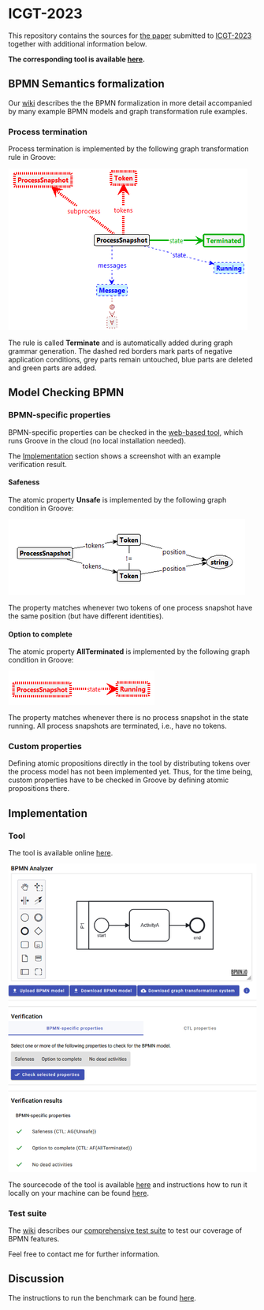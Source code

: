 # ICGT-2023

This repository contains the sources for [the paper](./paper.pdf) submitted
to [ICGT-2023](https://conf.researchr.org/home/icgt-2023) together with additional information
below.

**The corresponding tool is available [here](https://bpmnanalyzer.whitefield-c9fed487.northeurope.azurecontainerapps.io).**

## BPMN Semantics formalization

Our [wiki](https://github.com/timKraeuter/Rewrite_Rule_Generation/wiki) describes the the BPMN formalization in more detail accompanied by many example BPMN models and graph transformation rule examples.

### Process termination

Process termination is implemented by the following graph transformation rule in Groove:

![Atomic property AllTerminated implemented in Groove.](./artifacts/Terminate.png)

The rule is called **Terminate** and is automatically added during graph grammar generation.
The dashed red borders mark parts of negative application conditions, grey parts remain untouched,
blue parts are
deleted and green parts are added.

## Model Checking BPMN

### BPMN-specific properties

BPMN-specific properties can be checked in the [web-based tool](https://bpmnanalyzer.whitefield-c9fed487.northeurope.azurecontainerapps.io), which runs Groove in the cloud (no local installation needed).

The [Implementation](https://github.com/timKraeuter/ICGT-2023#implementation) section shows a screenshot with an example verification result.

#### Safeness

The atomic property **Unsafe** is implemented by the following graph condition in Groove:

![Atomic property Unsafe implemented in Groove.](./artifacts/Unsafe.png)

The property matches whenever two tokens of one process snapshot have the same position (but have
different identities).

#### Option to complete

The atomic property **AllTerminated** is implemented by the following graph condition in Groove:

![Atomic property AllTerminated implemented in Groove.](./artifacts/AllTerminated.png)

The property matches whenever there is no process snapshot in the state running. All process
snapshots are terminated, i.e., have no tokens.

### Custom properties

Defining atomic propositions directly in the tool by distributing tokens over the process model has
not been implemented yet.
Thus, for the time being, custom properties have to be checked in Groove by defining atomic propositions there.

## Implementation

### Tool

The tool is available
online [here](https://bpmnanalyzer.whitefield-c9fed487.northeurope.azurecontainerapps.io).

[![Atomic property Unsafe implemented in Groove.](./images/impl.png)](https://bpmnanalyzer.whitefield-c9fed487.northeurope.azurecontainerapps.io)

The sourcecode of the tool is
available [here](https://github.com/timKraeuter/Rewrite_Rule_Generation) and instructions
how to run it locally on your machine can be
found [here](https://github.com/timKraeuter/Rewrite_Rule_Generation/blob/master/server/README.md).

### Test suite

The [wiki](https://github.com/timKraeuter/Rewrite_Rule_Generation/wiki) describes our [comprehensive test suite](https://github.com/timKraeuter/Rewrite_Rule_Generation/wiki/Test-Suite) to test our coverage of BPMN features. 

Feel free to contact me for further information.

## Discussion

The instructions to run the benchmark can be found [here](https://github.com/timKraeuter/ICGT-2023/tree/main/artifacts/benchmark#readme).
